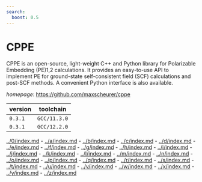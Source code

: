 ```yaml
---
search:
  boost: 0.5
---
```

# CPPE

CPPE is an open-source, light-weight C++ and Python library for Polarizable Embedding (PE)1,2 calculations. It provides an easy-to-use API to implement PE for ground-state self-consistent field (SCF) calculations and post-SCF methods. A convenient Python interface is also available.

*homepage*: <https://github.com/maxscheurer/cppe>

version | toolchain
--------|----------
``0.3.1`` | ``GCC/11.3.0``
``0.3.1`` | ``GCC/12.2.0``

[../0/index.md](0) - [../a/index.md](a) - [../b/index.md](b) - [../c/index.md](c) - [../d/index.md](d) - [../e/index.md](e) - [../f/index.md](f) - [../g/index.md](g) - [../h/index.md](h) - [../i/index.md](i) - [../j/index.md](j) - [../k/index.md](k) - [../l/index.md](l) - [../m/index.md](m) - [../n/index.md](n) - [../o/index.md](o) - [../p/index.md](p) - [../q/index.md](q) - [../r/index.md](r) - [../s/index.md](s) - [../t/index.md](t) - [../u/index.md](u) - [../v/index.md](v) - [../w/index.md](w) - [../x/index.md](x) - [../y/index.md](y) - [../z/index.md](z)

